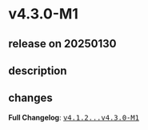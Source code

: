 # v4.3.0-M1

## release on 20250130

## description

## changes

<strong>Full Changelog</strong>: <a class="commit-link" href="https://github.com/spring-cloud/spring-cloud-vault/compare/v4.1.2...v4.3.0-M1"><tt>v4.1.2...v4.3.0-M1</tt></a>


